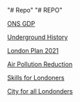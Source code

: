 "# Repo" 
"# REPO" 

[ONS GDP](https://www.ons.gov.uk/economy/grossdomesticproductgdp/bulletins/gdpukregionsandcountries/latest)

[Underground History](https://books.google.co.uk/books?hl=en&lr=&id=bYG-QY-DBHkC&oi=fnd&pg=PT10&dq=no+London+underground+south+of+river&ots=1-JgQhmVui&sig=49MIyt30D4_qR6SqBolZIOTtzgY&redir_esc=y#v=onepage&q=no%20London%20underground%20south%20of%20river&f=false)

[London Plan 2021](https://www.london.gov.uk/programmes-strategies/planning/london-plan/new-london-plan/london-plan-2021) 

[Air Pollution Reduction](https://www.theguardian.com/environment/2020/oct/03/dramatic-plunge-in-london-air-pollution-since-2016-report-finds)

[Skills for Londoners](https://www.london.gov.uk/sites/default/files/2022-02/Skills%20for%20Londoners%20strategy.pdf)

[City for all Londonders](https://www.london.gov.uk/sites/default/files/city_for_all_londoners_nov_2016.pdf)
